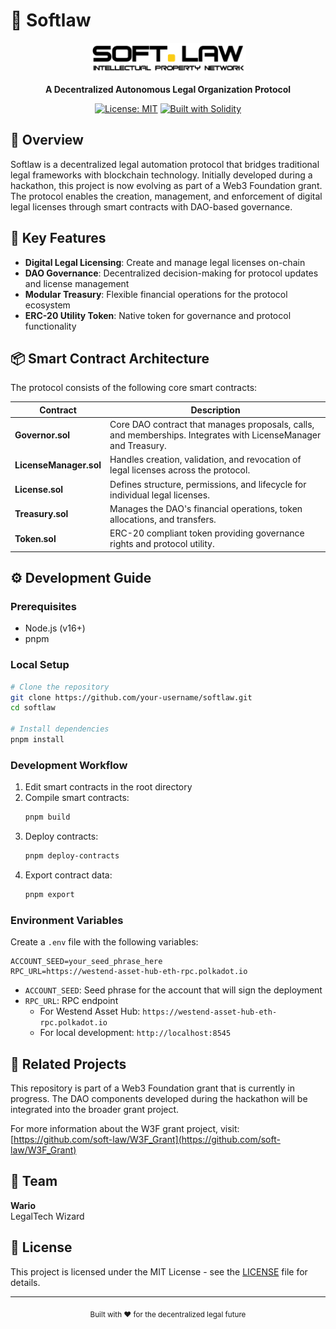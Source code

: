 # 🧠 Softlaw

<div align="center">
  <img src="./assets/logo.png" alt="Softlaw Logo" width="250px">
  
  **A Decentralized Autonomous Legal Organization Protocol**
  
  [![License: MIT](https://img.shields.io/badge/License-MIT-blue.svg)](https://opensource.org/licenses/MIT)
  [![Built with Solidity](https://img.shields.io/badge/Built%20with-Solidity-7e4798.svg)](https://soliditylang.org/)
</div>

## 📜 Overview

Softlaw is a decentralized legal automation protocol that bridges traditional legal frameworks with blockchain technology. Initially developed during a hackathon, this project is now evolving as part of a Web3 Foundation grant. The protocol enables the creation, management, and enforcement of digital legal licenses through smart contracts with DAO-based governance.

## 🔑 Key Features

- **Digital Legal Licensing**: Create and manage legal licenses on-chain
- **DAO Governance**: Decentralized decision-making for protocol updates and license management
- **Modular Treasury**: Flexible financial operations for the protocol ecosystem
- **ERC-20 Utility Token**: Native token for governance and protocol functionality

## 📦 Smart Contract Architecture

The protocol consists of the following core smart contracts:

| Contract               | Description                                                                                                    |
| ---------------------- | -------------------------------------------------------------------------------------------------------------- |
| **Governor.sol**       | Core DAO contract that manages proposals, calls, and memberships. Integrates with LicenseManager and Treasury. |
| **LicenseManager.sol** | Handles creation, validation, and revocation of legal licenses across the protocol.                            |
| **License.sol**        | Defines structure, permissions, and lifecycle for individual legal licenses.                                   |
| **Treasury.sol**       | Manages the DAO's financial operations, token allocations, and transfers.                                      |
| **Token.sol**          | ERC-20 compliant token providing governance rights and protocol utility.                                       |

## ⚙️ Development Guide

### Prerequisites

- Node.js (v16+)
- pnpm

### Local Setup

```bash
# Clone the repository
git clone https://github.com/your-username/softlaw.git
cd softlaw

# Install dependencies
pnpm install
```

### Development Workflow

1. Edit smart contracts in the root directory
2. Compile smart contracts:
   ```bash
   pnpm build
   ```
3. Deploy contracts:
   ```bash
   pnpm deploy-contracts
   ```
4. Export contract data:
   ```bash
   pnpm export
   ```

### Environment Variables

Create a `.env` file with the following variables:

```
ACCOUNT_SEED=your_seed_phrase_here
RPC_URL=https://westend-asset-hub-eth-rpc.polkadot.io
```

- `ACCOUNT_SEED`: Seed phrase for the account that will sign the deployment
- `RPC_URL`: RPC endpoint
  - For Westend Asset Hub: `https://westend-asset-hub-eth-rpc.polkadot.io`
  - For local development: `http://localhost:8545`

## 🔗 Related Projects

This repository is part of a Web3 Foundation grant that is currently in progress. The DAO components developed during the hackathon will be integrated into the broader grant project.

For more information about the W3F grant project, visit: [https://github.com/soft-law/W3F_Grant](https://github.com/soft-law/W3F_Grant)

## 👤 Team

**Wario**  
LegalTech Wizard

## 📄 License

This project is licensed under the MIT License - see the [LICENSE](LICENSE) file for details.

---

<div align="center">
  <sub>Built with ❤️ for the decentralized legal future</sub>
</div>
